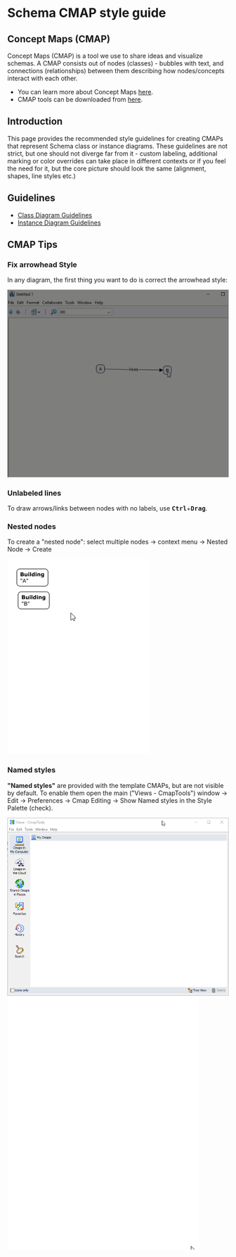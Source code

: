 # Schema CMAP style guide

## Concept Maps (CMAP)

Concept Maps (CMAP) is a tool we use to share ideas and visualize schemas. A CMAP consists out of nodes (classes) - bubbles with text, and connections (relationships) between them describing how nodes/concepts interact with each other.

- You can learn more about Concept Maps [here](https://cmap.ihmc.us/docs/learn.php).
- CMAP tools can be downloaded from [here](https://cmap.ihmc.us/cmaptools/cmaptools-download/).

## Introduction

This page provides the recommended style guidelines for creating CMAPs that represent Schema class or instance diagrams. These guidelines are not strict, but one should not diverge far from it - custom labeling, additional marking or color overrides can take place in different contexts or if you feel the need for it, but the core picture should look the same (alignment,  shapes, line styles etc.)

## Guidelines

- [Class Diagram Guidelines](schema-cmap-class-style-guide.md)
- [Instance Diagram Guidelines](schema-cmap-instance-style-guide.md)

## CMAP Tips

### Fix arrowhead Style

In any diagram, the first thing you want to do is correct the arrowhead style:

![styles settings](cmap-example/media/fix-arrowheads.gif)

### Unlabeled lines

To draw arrows/links between nodes with no labels, use <kbd>**Ctrl**</kbd>+<kbd>**Drag**</kbd>.

### Nested nodes

To create a "nested node": select multiple nodes -> context menu -> Nested Node -> Create

![nested node](cmap-example/media/nested-node.gif)

### Named styles

**"Named styles"** are provided with the template CMAPs, but are not visible by default. To enable them open the main ("Views - CmapTools") window -> Edit -> Preferences -> Cmap Editing -> Show Named styles in the Style Palette (check).

![styles settings](cmap-example/media/styles-settings.gif)
![styles ui](cmap-example/media/styles-ui.gif)